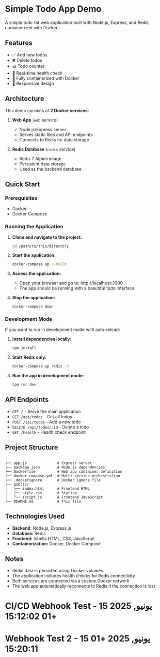 # Simple Todo App Demo

A simple todo list web application built with Node.js, Express, and Redis, containerized with Docker.

## Features

- ✅ Add new todos
- ❌ Delete todos
- 📊 Todo counter
- 🔄 Real-time health check
- 🐳 Fully containerized with Docker
- 📱 Responsive design

## Architecture

This demo consists of **2 Docker services**:

1. **Web App** (`web` service)
   - Node.js/Express server
   - Serves static files and API endpoints
   - Connects to Redis for data storage

2. **Redis Database** (`redis` service)
   - Redis 7 Alpine image
   - Persistent data storage
   - Used as the backend database

## Quick Start

### Prerequisites
- Docker
- Docker Compose

### Running the Application

1. **Clone and navigate to the project:**
   ```bash
   cd /path/to/this/directory
   ```

2. **Start the application:**
   ```bash
   docker-compose up --build
   ```

3. **Access the application:**
   - Open your browser and go to: http://localhost:3000
   - The app should be running with a beautiful todo interface

4. **Stop the application:**
   ```bash
   docker-compose down
   ```

### Development Mode

If you want to run in development mode with auto-reload:

1. **Install dependencies locally:**
   ```bash
   npm install
   ```

2. **Start Redis only:**
   ```bash
   docker-compose up redis -d
   ```

3. **Run the app in development mode:**
   ```bash
   npm run dev
   ```

## API Endpoints

- `GET /` - Serve the main application
- `GET /api/todos` - Get all todos
- `POST /api/todos` - Add a new todo
- `DELETE /api/todos/:id` - Delete a todo
- `GET /health` - Health check endpoint

## Project Structure

```
.
├── app.js              # Express server
├── package.json        # Node.js dependencies
├── Dockerfile          # Web app container definition
├── docker-compose.yml  # Multi-service orchestration
├── .dockerignore       # Docker ignore file
├── public/
│   ├── index.html      # Frontend HTML
│   ├── style.css       # Styling
│   └── script.js       # Frontend JavaScript
└── README.md           # This file
```

## Technologies Used

- **Backend:** Node.js, Express.js
- **Database:** Redis
- **Frontend:** Vanilla HTML, CSS, JavaScript
- **Containerization:** Docker, Docker Compose

## Notes

- Redis data is persisted using Docker volumes
- The application includes health checks for Redis connectivity
- Both services are connected via a custom Docker network
- The web app automatically reconnects to Redis if the connection is lost
# CI/CD Webhook Test - 15 يونيو, 2025 +01 15:12:02
# Webhook Test 2 - 15 يونيو, 2025 +01 15:20:11
